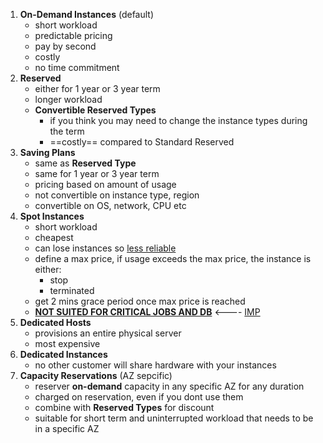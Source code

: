 
1. **On-Demand Instances** (default)
	- short workload
	- predictable pricing
	- pay by second
	-  costly
	- no time commitment
2. **Reserved**
	- either for 1 year or 3 year term
	- longer workload
	-  **Convertible Reserved Types**
		- if you think you may need to change the instance types during the term
		- ==costly== compared to Standard Reserved
1. **Saving Plans**
	- same as **Reserved Type**
	- same for 1 year or 3 year term
	- pricing based on amount of usage
	- not convertible on instance type, region
	- convertible on OS, network, CPU etc
2. **Spot Instances**
	- short workload
	- cheapest
	- can lose instances so <u>less reliable</u>
	- define a max price, if usage exceeds the max price, the instance is  either:
		- stop
		- terminated
	- get 2 mins grace period once max price is reached
	- <u>**NOT SUITED FOR CRITICAL JOBS AND DB**</u>     <---- <u>IMP</u>
3. **Dedicated Hosts**
	- provisions an entire physical server
	- most expensive
4. **Dedicated Instances**
	- no other customer will share hardware with your instances
5. **Capacity Reservations** (AZ sepcific)
	- reserver **on-demand** capacity in any specific AZ for any duration
	- charged on reservation, even if you dont use them
	- combine with **Reserved Types** for discount
	- suitable for short term and uninterrupted workload that needs to be in a specific AZ
	